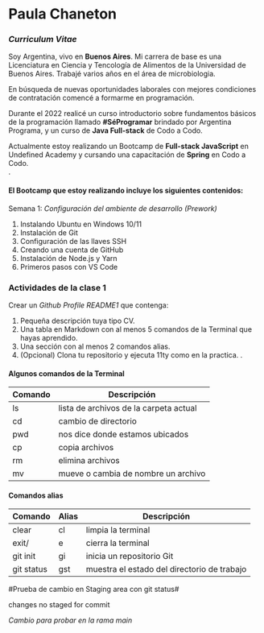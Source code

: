 # Paula Chaneton

### _Curriculum Vitae_
Soy Argentina, vivo  en **Buenos Aires**.
Mi carrera de base es una Licenciatura en Ciencia y Tencología de Alimentos de la Universidad de Buenos Aires. Trabajé varios años en el área de microbiologia.

En búsqueda de nuevas oportunidades laborales con mejores condiciones de contratación comencé a formarme en programación.

Durante el 2022 realicé un curso introductorio sobre fundamentos básicos de la programación llamado **#SéProgramar** brindado por Argentina Programa, y un curso de **Java Full-stack** de Codo a Codo.

Actualmente estoy realizando un Bootcamp de **Full-stack JavaScript** en Undefined Academy y cursando una capacitación de **Spring** en Codo a Codo.  
.
  #### El Bootcamp que estoy realizando  incluye los siguientes contenidos:
Semana 1:
_Configuración del ambiente de desarrollo (Prework)_
1. Instalando Ubuntu en Windows 10/11
2. Instalación de Git
3. Configuración de las llaves SSH
4. Creando una cuenta de GitHub
5. Instalación de Node.js y Yarn
6. Primeros pasos con VS Code

### Actividades de la clase 1 ##
Crear un _Github Profile README1_ que contenga:
1. Pequeña descripción tuya tipo CV.
2. Una tabla en Markdown con al menos 5 comandos de la Terminal que hayas aprendido.
2. Una sección con al menos 2 comandos alias.
3. (Opcional) Clona tu repositorio y ejecuta 11ty como en la practica.
.
#### Algunos comandos de la Terminal
 |Comando| Descripción|
| ----------- | --------------|
| ls | lista de archivos de la carpeta actual |
| cd | cambio de directorio |
| pwd | nos dice donde estamos ubicados |
| cp | copia archivos |
| rm | elimina archivos |
| mv | mueve o cambia de nombre un archivo | 


#### Comandos alias
 |Comando| Alias | Descripción|
| ----------- | --------------|--------|
| clear | cl | limpia la terminal|
| exit/ | e | cierra la terminal |
| git init | gi | inicia un repositorio Git |
| git status | gst | muestra el estado del directorio de trabajo |


#Prueba de cambio en Staging area con git status#

changes no staged for commit

*Cambio para probar en la rama main*